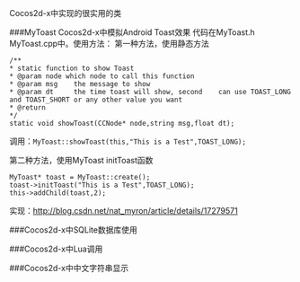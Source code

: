 Cocos2d-x中实现的很实用的类

###MyToast Cocos2d-x中模拟Android Toast效果
代码在MyToast.h MyToast.cpp中。使用方法：
第一种方法，使用静态方法

    /**
    * static function to show Toast
    * @param node which node to call this function
    * @param msg	the message to show
    * @param dt		the time toast will show, second    can use TOAST_LONG and TOAST_SHORT or any other value you want
    * @return
    */
    static void showToast(CCNode* node,string msg,float dt);

调用：`MyToast::showToast(this,"This is a Test",TOAST_LONG);`

第二种方法，使用MyToast initToast函数

    MyToast* toast = MyToast::create();
    toast->initToast("This is a Test",TOAST_LONG);
    this->addChild(toast,2);

实现：http://blog.csdn.net/nat_myron/article/details/17279571

###Cocos2d-x中SQLite数据库使用



###Cocos2d-x中Lua调用


###Cocos2d-x中中文字符串显示